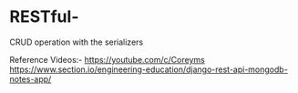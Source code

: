 # RESTful-
CRUD operation with the serializers


Reference Videos:-  https://youtube.com/c/Coreyms
                    https://www.section.io/engineering-education/django-rest-api-mongodb-notes-app/
